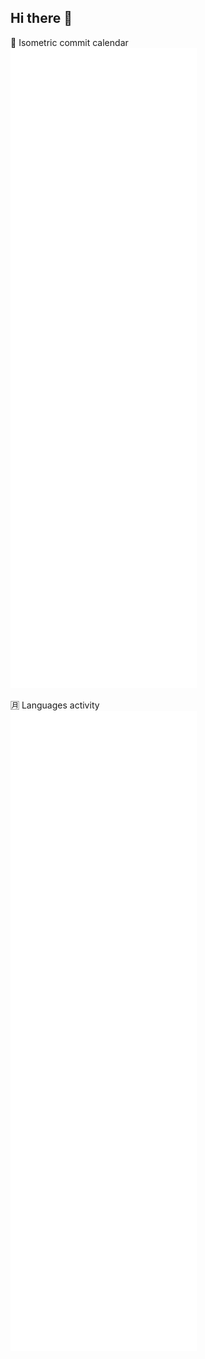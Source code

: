 ## Hi there 👋

<!--
**04AR/04AR** is a ✨ _special_ ✨ repository because its `README.md` (this file) appears on your GitHub profile.

Here are some ideas to get you started:

- 🔭 I’m currently working on ...
- 🌱 I’m currently learning ...
- 👯 I’m looking to collaborate on ...
- 🤔 I’m looking for help with ...
- 💬 Ask me about ...
- 📫 How to reach me: ...
- 😄 Pronouns: ...
- ⚡ Fun fact: ...
-->

📅 Isometric commit calendar  
![isocalendar](https://github.com/04AR/04AR/blob/main/github-metrics.svg)

🈷️ Languages activity  
![languages](https://github.com/04AR/04AR/blob/main/github-metrics.svg)
